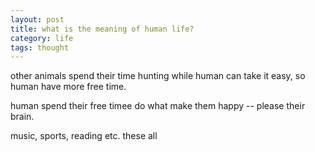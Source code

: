 ```yaml
--- 
layout: post
title: what is the meaning of human life?
category: life
tags: thought
---
```

other animals spend their time hunting while human can take it easy, so human have more free time.

human spend their free timee do what make them happy -- please their brain.

music, sports, reading etc. these all
